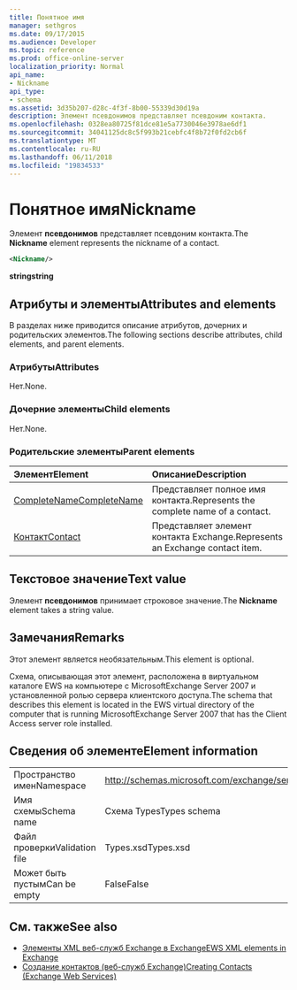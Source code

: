 ```yaml
---
title: Понятное имя
manager: sethgros
ms.date: 09/17/2015
ms.audience: Developer
ms.topic: reference
ms.prod: office-online-server
localization_priority: Normal
api_name:
- Nickname
api_type:
- schema
ms.assetid: 3d35b207-d28c-4f3f-8b00-55339d30d19a
description: Элемент псевдонимов представляет псевдоним контакта.
ms.openlocfilehash: 0328ea80725f81dce81e5a7730046e3978ae6df1
ms.sourcegitcommit: 34041125dc8c5f993b21cebfc4f8b72f0fd2cb6f
ms.translationtype: MT
ms.contentlocale: ru-RU
ms.lasthandoff: 06/11/2018
ms.locfileid: "19834533"
---
```

# <a name="nickname"></a><span data-ttu-id="e3eb2-103">Понятное имя</span><span class="sxs-lookup"><span data-stu-id="e3eb2-103">Nickname</span></span>

<span data-ttu-id="e3eb2-104">Элемент **псевдонимов** представляет псевдоним контакта.</span><span class="sxs-lookup"><span data-stu-id="e3eb2-104">The **Nickname** element represents the nickname of a contact.</span></span> 
  
```xml
<Nickname/>
```

<span data-ttu-id="e3eb2-105">**string**</span><span class="sxs-lookup"><span data-stu-id="e3eb2-105">**string**</span></span>

## <a name="attributes-and-elements"></a><span data-ttu-id="e3eb2-106">Атрибуты и элементы</span><span class="sxs-lookup"><span data-stu-id="e3eb2-106">Attributes and elements</span></span>

<span data-ttu-id="e3eb2-107">В разделах ниже приводится описание атрибутов, дочерних и родительских элементов.</span><span class="sxs-lookup"><span data-stu-id="e3eb2-107">The following sections describe attributes, child elements, and parent elements.</span></span>
  
### <a name="attributes"></a><span data-ttu-id="e3eb2-108">Атрибуты</span><span class="sxs-lookup"><span data-stu-id="e3eb2-108">Attributes</span></span>

<span data-ttu-id="e3eb2-109">Нет.</span><span class="sxs-lookup"><span data-stu-id="e3eb2-109">None.</span></span>
  
### <a name="child-elements"></a><span data-ttu-id="e3eb2-110">Дочерние элементы</span><span class="sxs-lookup"><span data-stu-id="e3eb2-110">Child elements</span></span>

<span data-ttu-id="e3eb2-111">Нет.</span><span class="sxs-lookup"><span data-stu-id="e3eb2-111">None.</span></span>
  
### <a name="parent-elements"></a><span data-ttu-id="e3eb2-112">Родительские элементы</span><span class="sxs-lookup"><span data-stu-id="e3eb2-112">Parent elements</span></span>

|<span data-ttu-id="e3eb2-113">**Элемент**</span><span class="sxs-lookup"><span data-stu-id="e3eb2-113">**Element**</span></span>|<span data-ttu-id="e3eb2-114">**Описание**</span><span class="sxs-lookup"><span data-stu-id="e3eb2-114">**Description**</span></span>|
|:-----|:-----|
|[<span data-ttu-id="e3eb2-115">CompleteName</span><span class="sxs-lookup"><span data-stu-id="e3eb2-115">CompleteName</span></span>](completename.md) <br/> |<span data-ttu-id="e3eb2-116">Представляет полное имя контакта.</span><span class="sxs-lookup"><span data-stu-id="e3eb2-116">Represents the complete name of a contact.</span></span>  <br/> |
|[<span data-ttu-id="e3eb2-117">Контакт</span><span class="sxs-lookup"><span data-stu-id="e3eb2-117">Contact</span></span>](contact.md) <br/> |<span data-ttu-id="e3eb2-118">Представляет элемент контакта Exchange.</span><span class="sxs-lookup"><span data-stu-id="e3eb2-118">Represents an Exchange contact item.</span></span>  <br/> |
   
## <a name="text-value"></a><span data-ttu-id="e3eb2-119">Текстовое значение</span><span class="sxs-lookup"><span data-stu-id="e3eb2-119">Text value</span></span>

<span data-ttu-id="e3eb2-120">Элемент **псевдонимов** принимает строковое значение.</span><span class="sxs-lookup"><span data-stu-id="e3eb2-120">The **Nickname** element takes a string value.</span></span> 
  
## <a name="remarks"></a><span data-ttu-id="e3eb2-121">Замечания</span><span class="sxs-lookup"><span data-stu-id="e3eb2-121">Remarks</span></span>

<span data-ttu-id="e3eb2-122">Этот элемент является необязательным.</span><span class="sxs-lookup"><span data-stu-id="e3eb2-122">This element is optional.</span></span>
  
<span data-ttu-id="e3eb2-123">Схема, описывающая этот элемент, расположена в виртуальном каталоге EWS на компьютере с MicrosoftExchange Server 2007 и установленной ролью сервера клиентского доступа.</span><span class="sxs-lookup"><span data-stu-id="e3eb2-123">The schema that describes this element is located in the EWS virtual directory of the computer that is running MicrosoftExchange Server 2007 that has the Client Access server role installed.</span></span>
  
## <a name="element-information"></a><span data-ttu-id="e3eb2-124">Сведения об элементе</span><span class="sxs-lookup"><span data-stu-id="e3eb2-124">Element information</span></span>

|||
|:-----|:-----|
|<span data-ttu-id="e3eb2-125">Пространство имен</span><span class="sxs-lookup"><span data-stu-id="e3eb2-125">Namespace</span></span>  <br/> |http://schemas.microsoft.com/exchange/services/2006/types  <br/> |
|<span data-ttu-id="e3eb2-126">Имя схемы</span><span class="sxs-lookup"><span data-stu-id="e3eb2-126">Schema name</span></span>  <br/> |<span data-ttu-id="e3eb2-127">Схема Types</span><span class="sxs-lookup"><span data-stu-id="e3eb2-127">Types schema</span></span>  <br/> |
|<span data-ttu-id="e3eb2-128">Файл проверки</span><span class="sxs-lookup"><span data-stu-id="e3eb2-128">Validation file</span></span>  <br/> |<span data-ttu-id="e3eb2-129">Types.xsd</span><span class="sxs-lookup"><span data-stu-id="e3eb2-129">Types.xsd</span></span>  <br/> |
|<span data-ttu-id="e3eb2-130">Может быть пустым</span><span class="sxs-lookup"><span data-stu-id="e3eb2-130">Can be empty</span></span>  <br/> |<span data-ttu-id="e3eb2-131">False</span><span class="sxs-lookup"><span data-stu-id="e3eb2-131">False</span></span>  <br/> |
   
## <a name="see-also"></a><span data-ttu-id="e3eb2-132">См. также</span><span class="sxs-lookup"><span data-stu-id="e3eb2-132">See also</span></span>

- [<span data-ttu-id="e3eb2-133">Элементы XML веб-служб Exchange в Exchange</span><span class="sxs-lookup"><span data-stu-id="e3eb2-133">EWS XML elements in Exchange</span></span>](ews-xml-elements-in-exchange.md)
- [<span data-ttu-id="e3eb2-134">Создание контактов (веб-служб Exchange)</span><span class="sxs-lookup"><span data-stu-id="e3eb2-134">Creating Contacts (Exchange Web Services)</span></span>](http://msdn.microsoft.com/library/4845917e-70d1-481c-bbd7-011ec6571789%28Office.15%29.aspx)

